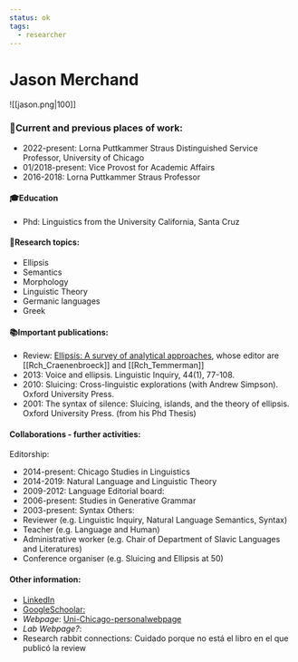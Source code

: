 ```yaml
---
status: ok
tags:
  - researcher
---
```

# Jason Merchand
![[jason.png|100]]
### 💼Current and previous places of work:
- 2022-present: Lorna Puttkammer Straus Distinguished Service Professor, University of Chicago
- 01/2018-present: Vice Provost for Academic Affairs
- 2016-2018: Lorna Puttkammer Straus Professor

#### 🎓Education
- Phd: Linguistics from the University California, Santa Cruz 
#### 🧐Research topics:
- Ellipsis
- Semantics
- Morphology
- Linguistic Theory
- Germanic languages
- Greek
#### 📚Important publications:
- Review: [Ellipsis: A survey of analytical approaches](obsidian://open?vault=Prueba_carpeta_obsidian&file=97_PDF_files%2Frevision_ellipsis.pdf), whose editor are  [[Rch_Craenenbroeck]] and [[Rch_Temmerman]]
- 2013: Voice and ellipsis. Linguistic Inquiry, 44(1), 77-108.
- 2010: Sluicing: Cross-linguistic explorations (with Andrew Simpson). Oxford University Press.
- 2001: The syntax of silence: Sluicing, islands, and the theory of ellipsis. Oxford University Press. (from his Phd Thesis)
	
#### Collaborations - further activities:
Editorship:
- 2014-present: Chicago Studies in Linguistics
- 2014-2019: Natural Language and Linguistic Theory
- 2009-2012: Language
Editorial board:
- 2006-present: Studies in Generative Grammar
- 2003-present: Syntax
Others:
- Reviewer (e.g. Linguistic Inquiry, Natural Language Semantics, Syntax)
- Teacher (e.g. Language and Human)
- Administrative worker (e.g. Chair of Department of Slavic Languages and Literatures)
- Conference organiser (e.g. Sluicing and Ellipsis at 50)
#### Other information:
- [LinkedIn](https://www.linkedin.com/in/jason-merchant-0326576/)
- [GoogleSchoolar: ](https://scholar.google.com/citations?hl=en&user=vC2lYDUAAAAJ&view_op=list_works&sortby=pubdate)
- _Webpage_: [Uni-Chicago-personalwebpage](https://home.uchicago.edu/merchant/)
- _Lab Webpage?_:
- Research rabbit connections:  Cuidado porque no está el libro en el que publicó la review



